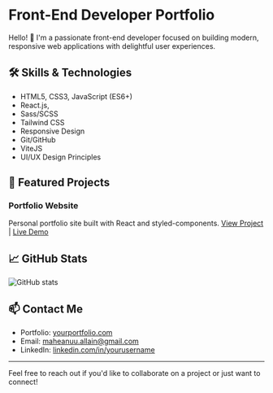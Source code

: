 # Front-End Developer Portfolio

Hello! 👋 I'm a passionate front-end developer focused on building modern, responsive web applications with delightful user experiences.

## 🛠️ Skills & Technologies

- HTML5, CSS3, JavaScript (ES6+)
- React.js,
- Sass/SCSS
- Tailwind CSS
- Responsive Design
- Git/GitHub
- ViteJS
- UI/UX Design Principles

## 🔭 Featured Projects

### Portfolio Website
Personal portfolio site built with React and styled-components.
[View Project](https://github.com/username/portfolio) | [Live Demo](https://portfolio-demo.com)

## 📈 GitHub Stats
![GitHub stats](https://github-readme-stats.vercel.app/api?username=yourusername&show_icons=true&theme=radical)

## 📫 Contact Me

- Portfolio: [yourportfolio.com](https://yourportfolio.com)
- Email: maheanuu.allain@gmail.com
- LinkedIn: [linkedin.com/in/yourusername](https://linkedin.com/in/yourusername)

---
Feel free to reach out if you'd like to collaborate on a project or just want to connect!

